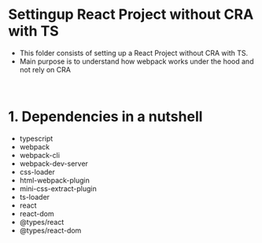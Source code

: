 # Settingup React Project without CRA with TS

-   This folder consists of setting up a React Project without CRA with TS.
-   Main purpose is to understand how webpack works under the hood and not rely on CRA

<br>

# 1. Dependencies in a nutshell

-   typescript
-   webpack
-   webpack-cli
-   webpack-dev-server
-   css-loader
-   html-webpack-plugin
-   mini-css-extract-plugin
-   ts-loader
-   react
-   react-dom
-   @types/react
-   @types/react-dom
